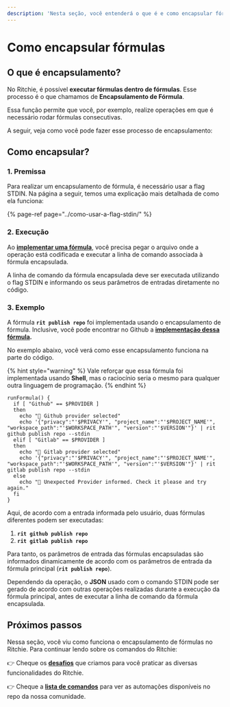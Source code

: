 ```yaml
---
description: 'Nesta seção, você entenderá o que é e como encapsular fórmulas em Ritchie.'
---
```


# Como encapsular fórmulas

## O que é encapsulamento?

No Ritchie, é possível **executar fórmulas dentro de fórmulas**. Esse processo é o que chamamos de **Encapsulamento de Fórmula**. 

Essa função permite que você, por exemplo, realize operações em que é necessário rodar fórmulas consecutivas. 

A seguir, veja como você pode fazer esse processo de encapsulamento: 

## Como encapsular?

### 1. Premissa 

Para realizar um encapsulamento de fórmula, é necessário usar a flag STDIN. Na página a seguir, temos uma explicação mais detalhada de como ela funciona:

{% page-ref page="../como-usar-a-flag-stdin/" %}

### 2. Execução

Ao [**implementar uma fórmula**](como-implementar-uma-formula.md), você precisa pegar o arquivo onde a operação está codificada e executar a linha de comando associada à fórmula encapsulada.

A linha de comando da fórmula encapsulada deve ser executada utilizando o flag STDIN e informando os seus parâmetros de entradas diretamente no código.

### 3. Exemplo

A fórmula **`rit publish repo`** foi implementada usando o encapsulamento de fórmula. Inclusive, você pode encontrar no Github a [**implementação dessa fórmula**](https://github.com/ZupIT/ritchie-formulas/tree/master/publish/repo)**.** 

No exemplo abaixo, você verá como esse encapsulamento funciona na parte do código. 

{% hint style="warning" %}
Vale reforçar que essa fórmula foi implementada usando **Shell**, mas o raciocínio seria o mesmo para qualquer outra linguagem de programação.
{% endhint %}

```text
runFormula() {
  if [ "Github" == $PROVIDER ]
  then
    echo "🐙 Github provider selected"
    echo '{"privacy":"'$PRIVACY'", "project_name":"'$PROJECT_NAME'", "workspace_path":"'$WORKSPACE_PATH'", "version":"'$VERSION'"}' | rit github publish repo --stdin
  elif [ "Gitlab" == $PROVIDER ]
  then
    echo "🦊 Gitlab provider selected"
    echo '{"privacy":"'$PRIVACY'", "project_name":"'$PROJECT_NAME'", "workspace_path":"'$WORKSPACE_PATH'", "version":"'$VERSION'"}' | rit gitlab publish repo --stdin
  else
    echo "🤖 Unexpected Provider informed. Check it please and try again."
  fi
}
```

Aqui, de acordo com a entrada informada pelo usuário, duas fórmulas diferentes podem ser executadas: 

1. **`rit github publish repo`**
2. **`rit gitlab publish repo`**

Para tanto, os parâmetros de entrada das fórmulas encapsuladas são informados dinamicamente de acordo com os parâmetros de entrada da fórmula principal \(**`rit publish repo`**\).

Dependendo da operação, o **JSON** usado com o comando STDIN pode ser gerado de acordo com outras operações realizadas durante a execução da fórmula principal, antes de executar a linha de comando da fórmula encapsulada.

## Próximos passos 

Nessa seção, você viu como funciona o encapsulamento de fórmulas no Ritchie.  Para continuar lendo sobre os comandos do Ritchie:

👉 Cheque os [**desafios**](../../desafios/desafios.md) que criamos para você praticar as diversas funcionalidades do Ritchie.

👉 Cheque a [**lista de comandos**](https://app.gitbook.com/@zup-products/s/ritchie/~/drafts/-MDPWwvUtJ2ZZfV8Mw44/v/v2.0-pt/developer/lista-de-comandos) para ver as automações disponíveis no repo da nossa comunidade. 


